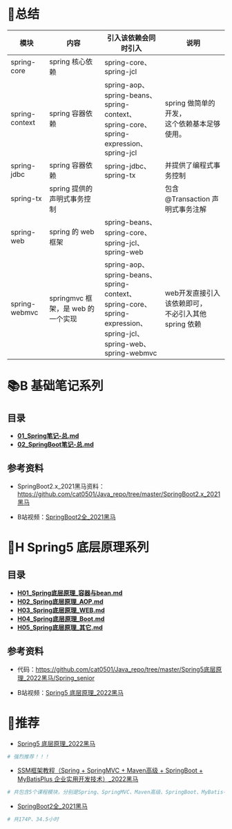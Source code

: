 # 🔑总结



| 模块           | 内容                              | 引入该依赖会同时引入                                         | 说明                                                     |
| -------------- | --------------------------------- | ------------------------------------------------------------ | -------------------------------------------------------- |
| spring-core    | spring 核心依赖                   | spring-core、spring-jcl                                      |                                                          |
| spring-context | spring 容器依赖                   | spring-aop、spring-beans、<br/>spring-context、spring-core、<br/>spring-expression、spring-jcl | spring 做简单的开发，<br/>这个依赖基本足够使用。         |
| spring-jdbc    | spring 容器依赖                   | spring-jdbc、spring-tx                                       | 并提供了编程式事务控制                                   |
| spring-tx      | spring 提供的声明式事务控制       |                                                              | 包含 @Transaction 声明式事务注解                         |
| spring-web     | spring 的 web 框架                | spring-beans、spring-core、<br/>spring-jcl、spring-web       |                                                          |
| spring-webmvc  | springmvc 框架，是 web 的一个实现 | spring-aop、spring-beans、<br/>spring-context、spring-core、<br/>spring-expression、spring-jcl、<br/>spring-web、spring-webmvc | web开发直接引入该依赖即可，<br/>不必引入其他 spring 依赖 |







# 📚B 基础笔记系列

## 目录

- **[01_Spring笔记-总.md](./01_Spring笔记-总.md)**
- **[02_SpringBoot笔记-总.md](./02_SpringBoot笔记-总.md)**



## 参考资料

- SpringBoot2.x_2021黑马资料：https://github.com/cat0501/Java_repo/tree/master/SpringBoot2.x_2021黑马

- B站视频：[SpringBoot2全_2021黑马](https://www.bilibili.com/video/BV15b4y1a7yG)



# 🎈H Spring5 底层原理系列

## 目录

- **[H01_Spring底层原理_容器与bean.md](./H01_Spring底层原理_容器与bean.md)**
- **[H02_Spring底层原理_AOP.md](./H02_Spring底层原理_AOP.md)**
- **[H03_Spring底层原理_WEB.md](./H03_Spring底层原理_WEB.md)**
- **[H04_Spring底层原理_Boot.md](./H04_Spring底层原理_Boot.md)**
- **[H05_Spring底层原理_其它.md](./H05_Spring底层原理_其它.md)**



## 参考资料

- 代码：https://github.com/cat0501/Java_repo/tree/master/Spring5底层原理_2022黑马/Spring_senior

- B站视频：[Spring5 底层原理_2022黑马](https://www.bilibili.com/video/BV1P44y1N7QG)



# 🍒推荐

- [Spring5 底层原理_2022黑马](https://www.bilibili.com/video/BV1P44y1N7QG)

```bash
# 强烈推荐！！！
```



- [SSM框架教程（Spring + SpringMVC + Maven高级 + SpringBoot + MyBatisPlus 企业实用开发技术）_2022黑马](https://www.bilibili.com/video/BV1Fi4y1S7ix)

```bash
# 共包含5个课程模块，分别是Spring、SpringMVC、Maven高级、SpringBoot、MyBatis-Plus。
```



- [SpringBoot2全_2021黑马](https://www.bilibili.com/video/BV15b4y1a7yG)

```bash
# 共174P、34.5小时

```

























